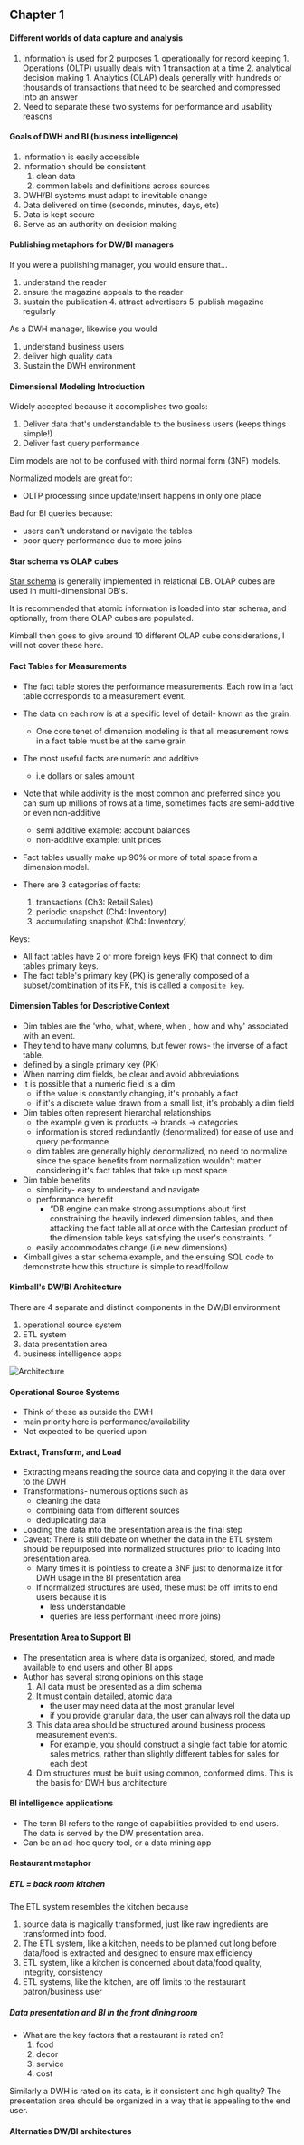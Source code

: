 ## Chapter 1

#### Different worlds of data capture and analysis
1. Information is used for 2 purposes
		1. operationally for record keeping
			 1. Operations (OLTP) usually deals with 1 transaction at a time 
		2. analytical decision making
			 1.  Analytics (OLAP) deals generally with hundreds or thousands of transactions that need to be searched and compressed into an answer
3.  Need to separate these two systems for performance and usability reasons

#### Goals of DWH and BI (business intelligence)
1.  Information is easily accessible
2. Information should be consistent
	 1. clean data
	 2. common labels and definitions across sources
3.  DWH/BI systems must adapt to inevitable change
4.  Data delivered on time (seconds, minutes, days, etc)
5.  Data is kept secure
6. Serve as an authority on decision making

#### Publishing metaphors for DW/BI managers
If you were a publishing manager, you would ensure that...
1.  understand the reader
2.  ensure the magazine appeals to the reader
3.  sustain the publication
	4.  attract advertisers
	5.  publish magazine regularly

As a DWH manager, likewise you would
1. understand business users
2. deliver high quality data
3. Sustain the DWH environment


#### Dimensional Modeling Introduction
Widely accepted because it accomplishes two goals:
1. Deliver data that's understandable to the business users (keeps things simple!)
2. Deliver fast query performance

Dim models are not to be confused with third normal form (3NF) models.

Normalized models are great for:
- OLTP processing since update/insert happens in only one place

Bad for BI queries because:
-   users can't understand or navigate the tables
-  poor query performance due to more joins


#### Star schema vs OLAP cubes
[Star schema](https://docs.microsoft.com/en-us/power-bi/guidance/star-schema) is generally implemented in relational DB.
OLAP cubes are used in multi-dimensional DB's.

It is recommended that atomic information is loaded into star schema, and optionally, from there OLAP cubes are populated.

Kimball then goes to give around 10 different OLAP cube considerations, I will not cover these here.

#### Fact Tables for Measurements
- The fact table stores the performance measurements. Each row in a fact table corresponds to a measurement event.
- The data on each row is at a specific level of detail- known as the grain.
   - One core tenet of dimension modeling is that all measurement rows in a fact table must be at the same grain

- The most useful facts are numeric and additive
   - i.e dollars or sales amount
- Note that while addivity is the most common and preferred since you can sum up millions of rows at a time, sometimes facts are semi-additive or even non-additive
   - semi additive example: account balances
   - non-additive example: unit prices
- Fact tables usually make up 90% or more of total space from a dimension model.
- There are 3 categories of facts:
   1. transactions (Ch3: Retail Sales)
	 2. periodic snapshot (Ch4: Inventory)
	 3. accumulating snapshot (Ch4: Inventory)

Keys:
- All fact tables have 2 or more foreign keys (FK) that connect to dim tables primary keys.
- The fact table's primary key (PK) is generally composed of a subset/combination of its FK, this is called a `composite key`.

#### Dimension Tables for Descriptive Context
- Dim tables are the 'who, what, where, when , how and why' associated with an event.
- They tend to have many columns, but fewer rows- the inverse of a fact table.
- defined by a single primary key (PK)
- When naming dim fields, be clear and avoid abbreviations
- It is possible that a numeric field is a dim
	- if the value is constantly changing, it's probably a fact
	- if it's a discrete value drawn from a small list, it's probably a dim field
- Dim tables often represent hierarchal relationships
	- the example given is products -> brands -> categories
	- information is stored redundantly (denormalized) for ease of use and query performance
	- dim tables are generally highly denormalized, no need to normalize since the space benefits from normalization wouldn't matter considering it's fact tables that take up most space
- Dim table benefits
	- simplicity- easy to understand and navigate
	- performance benefit
		- “DB engine can make strong assumptions about first constraining the heavily indexed dimension tables, and then attacking the fact table all at once with the Cartesian product of the dimension table keys satisfying the user's constraints. ”
	- easily accommodates change (i.e new dimensions)
- Kimball gives a star schema example, and the ensuing SQL code to demonstrate how this structure is simple to read/follow

#### Kimball's DW/BI Architecture
There are 4 separate and distinct components in the DW/BI environment
1. operational source system
2. ETL system
3. data presentation area
4. business intelligence apps

![Architecture](images/Figure1.7-Core_DW_Architecture)

#### Operational Source Systems
- Think of these as outside the DWH
- main priority here is performance/availability
- Not expected to be queried upon

#### Extract, Transform, and Load
- Extracting means reading the source data and copying it the data over to the DWH
- Transformations- numerous options such as
	- cleaning the data
	- combining data from different sources
	- deduplicating data
- Loading the data into the presentation area is the final step
- Caveat: There is still debate on whether the data in the ETL system should  be repurposed into normalized structures prior to loading into presentation area.
	- Many times it is pointless to create a 3NF just to denormalize it for DWH usage in the BI presentation area
	- If normalized structures are used, these must be off limits to end users because it is 
		- less understandable
		- queries are less performant (need more joins)

#### Presentation Area to Support BI
- The presentation area is where data is organized, stored, and made available to end users and other BI apps
- Author has several strong opinions on this stage
	1. All data must be presented as a dim schema
	2. It must contain detailed, atomic data
		- the user may need data at the most granular level
		- if you provide granular data, the user can always roll the data up
	3. This data area should be structured around business process measurement events.
		- For example, you should construct a single fact table for atomic sales metrics, rather than slightly different tables for sales for each dept
	4. Dim structures must be built using common, conformed dims. This is the basis for DWH bus architecture

#### BI intelligence applications
- The term BI refers to the range of capabilities provided to end users. The data is served by the DW presentation area.
- Can be an ad-hoc query tool, or a data mining app

#### Restaurant metaphor

##### ETL = back room kitchen
The ETL system resembles the kitchen because
1. source data is magically transformed, just like raw ingredients are transformed into food.
2. The ETL system, like a kitchen, needs to be planned out long before data/food is extracted and designed to ensure max efficiency
3. ETL system, like a kitchen is concerned about data/food quality, integrity, consistency
4. ETL systems, like the kitchen, are off limits to the restaurant patron/business user

##### Data presentation and BI in the front dining room
- What are the key factors that a restaurant is rated on?
	1. food
	2. decor
	3. service
	4. cost

Similarly a DWH is rated on its data, is it consistent and high quality?
The presentation area should be organized in a way that is appealing to the end user.

#### Alternaties DW/BI architectures




